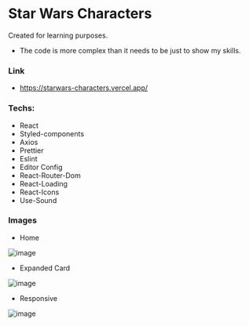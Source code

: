 # Star Wars Characters

Created for learning purposes.
* The code is more complex than it needs to be just to show my skills.

### Link
- https://starwars-characters.vercel.app/

### Techs:
- React
- Styled-components
- Axios
- Prettier
- Eslint
- Editor Config
- React-Router-Dom
- React-Loading
- React-Icons
- Use-Sound

### Images


- Home

![image](https://user-images.githubusercontent.com/69584272/104056556-73ee2880-51cf-11eb-90c5-9a9809d7d945.png)

- Expanded Card

![image](https://user-images.githubusercontent.com/69584272/104056582-80728100-51cf-11eb-9333-b2afa31cea67.png)

- Responsive

![image](https://user-images.githubusercontent.com/69584272/104056608-8b2d1600-51cf-11eb-9797-1e5ad50f5e39.png)
